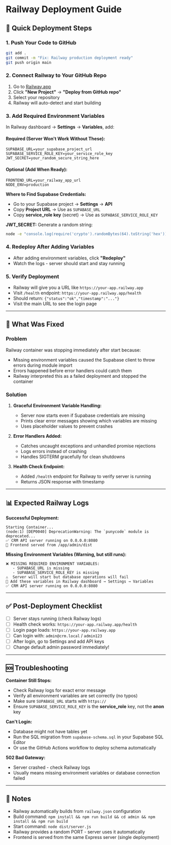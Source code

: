 # Railway Deployment Guide

## 🚀 Quick Deployment Steps

### 1. Push Your Code to GitHub
```bash
git add .
git commit -m "Fix: Railway production deployment ready"
git push origin main
```

### 2. Connect Railway to Your GitHub Repo
1. Go to [Railway.app](https://railway.app)
2. Click **"New Project"** → **"Deploy from GitHub repo"**
3. Select your repository
4. Railway will auto-detect and start building

### 3. Add Required Environment Variables

In Railway dashboard → **Settings** → **Variables**, add:

#### Required (Server Won't Work Without These):
```
SUPABASE_URL=your_supabase_project_url
SUPABASE_SERVICE_ROLE_KEY=your_service_role_key
JWT_SECRET=your_random_secure_string_here
```

#### Optional (Add When Ready):
```
FRONTEND_URL=your_railway_app_url
NODE_ENV=production
```

**Where to Find Supabase Credentials:**
- Go to your Supabase project → **Settings** → **API**
- Copy **Project URL** → Use as `SUPABASE_URL`
- Copy **service_role key** (secret) → Use as `SUPABASE_SERVICE_ROLE_KEY`

**JWT_SECRET:** Generate a random string:
```bash
node -e "console.log(require('crypto').randomBytes(64).toString('hex'))"
```

### 4. Redeploy After Adding Variables
- After adding environment variables, click **"Redeploy"**
- Watch the logs - server should start and stay running

### 5. Verify Deployment
- Railway will give you a URL like `https://your-app.railway.app`
- Visit `/health` endpoint: `https://your-app.railway.app/health`
- Should return: `{"status":"ok","timestamp":"..."}`
- Visit the main URL to see the login page

---

## 🔧 What Was Fixed

### Problem
Railway container was stopping immediately after start because:
- Missing environment variables caused the Supabase client to throw errors during module import
- Errors happened before error handlers could catch them
- Railway interpreted this as a failed deployment and stopped the container

### Solution
1. **Graceful Environment Variable Handling:**
   - Server now starts even if Supabase credentials are missing
   - Prints clear error messages showing which variables are missing
   - Uses placeholder values to prevent crashes

2. **Error Handlers Added:**
   - Catches uncaught exceptions and unhandled promise rejections
   - Logs errors instead of crashing
   - Handles SIGTERM gracefully for clean shutdowns

3. **Health Check Endpoint:**
   - Added `/health` endpoint for Railway to verify server is running
   - Returns JSON response with timestamp

---

## 📊 Expected Railway Logs

**Successful Deployment:**
```
Starting Container...
(node:1) [DEP0040] DeprecationWarning: The `punycode` module is deprecated...
✅ CRM API server running on 0.0.0.0:8080
📱 Frontend served from /app/admin/dist
```

**Missing Environment Variables (Warning, but still runs):**
```
❌ MISSING REQUIRED ENVIRONMENT VARIABLES:
   - SUPABASE_URL is missing
   - SUPABASE_SERVICE_ROLE_KEY is missing
⚠️  Server will start but database operations will fail
📝 Add these variables in Railway dashboard → Settings → Variables
✅ CRM API server running on 0.0.0.0:8080
```

---

## ✅ Post-Deployment Checklist

- [ ] Server stays running (check Railway logs)
- [ ] Health check works: `https://your-app.railway.app/health`
- [ ] Login page loads: `https://your-app.railway.app`
- [ ] Can login with: `admin@crm.local` / `admin123`
- [ ] After login, go to Settings and add API keys
- [ ] Change default admin password immediately!

---

## 🆘 Troubleshooting

**Container Still Stops:**
- Check Railway logs for exact error message
- Verify all environment variables are set correctly (no typos)
- Make sure `SUPABASE_URL` starts with `https://`
- Ensure `SUPABASE_SERVICE_ROLE_KEY` is the **service_role** key, not the **anon** key

**Can't Login:**
- Database might not have tables yet
- Run the SQL migration from `supabase-schema.sql` in your Supabase SQL Editor
- Or use the GitHub Actions workflow to deploy schema automatically

**502 Bad Gateway:**
- Server crashed - check Railway logs
- Usually means missing environment variables or database connection failed

---

## 📝 Notes

- Railway automatically builds from `railway.json` configuration
- Build command: `npm install && npm run build && cd admin && npm install && npm run build`
- Start command: `node dist/server.js`
- Railway provides a random PORT - server uses it automatically
- Frontend is served from the same Express server (single deployment)
